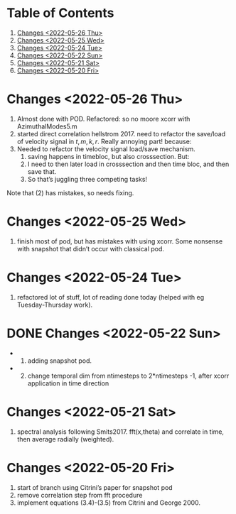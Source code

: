 
# Table of Contents

1.  [Changes <span class="timestamp-wrapper"><span class="timestamp">&lt;2022-05-26 Thu&gt;</span></span>](#org345648e)
2.  [Changes <span class="timestamp-wrapper"><span class="timestamp">&lt;2022-05-25 Wed&gt;</span></span>](#orga1d4cb3)
3.  [Changes <span class="timestamp-wrapper"><span class="timestamp">&lt;2022-05-24 Tue&gt;</span></span>](#orgdcabf59)
4.  [Changes <span class="timestamp-wrapper"><span class="timestamp">&lt;2022-05-22 Sun&gt;</span></span>](#org39f97c8)
5.  [Changes <span class="timestamp-wrapper"><span class="timestamp">&lt;2022-05-21 Sat&gt;</span></span>](#org5f621eb)
6.  [Changes  <span class="timestamp-wrapper"><span class="timestamp">&lt;2022-05-20 Fri&gt;</span></span>](#org42acf23)



<a id="org345648e"></a>

# Changes <span class="timestamp-wrapper"><span class="timestamp">&lt;2022-05-26 Thu&gt;</span></span>

1.  Almost done with POD. Refactored: so no moore xcorr with AzimuthalModes5.m
2.  started direct correlation hellstrom 2017. need to refactor the save/load of velocity signal in $t,m,k,r$. Really annoying part! because:
3.  Needed to refactor the velocity signal load/save mechanism. 
    1.  saving happens in timebloc, but also crosssection. But:
    2.  I need to then later load in crosssection and then time bloc, and then save that.
    3.  So that&rsquo;s juggling three competing tasks!

Note that (2) has mistakes, so needs fixing. 


<a id="orga1d4cb3"></a>

# Changes <span class="timestamp-wrapper"><span class="timestamp">&lt;2022-05-25 Wed&gt;</span></span>

1.  finish most of pod, but has mistakes with using xcorr. Some nonsense with snapshot that didn&rsquo;t occur with classical pod.


<a id="orgdcabf59"></a>

# Changes <span class="timestamp-wrapper"><span class="timestamp">&lt;2022-05-24 Tue&gt;</span></span>

1.  refactored lot of stuff, lot of reading done today (helped with eg Tuesday-Thursday work).


<a id="org39f97c8"></a>

# DONE Changes <span class="timestamp-wrapper"><span class="timestamp">&lt;2022-05-22 Sun&gt;</span></span>

-   1. adding snapshot pod.
-   2. change temporal dim from ntimesteps to 2\*ntimesteps -1, after xcorr application in time direction


<a id="org5f621eb"></a>

# Changes <span class="timestamp-wrapper"><span class="timestamp">&lt;2022-05-21 Sat&gt;</span></span>

1.  spectral analysis following Smits2017. fft(x,theta) and correlate in time, then average radially (weighted).


<a id="org42acf23"></a>

# Changes  <span class="timestamp-wrapper"><span class="timestamp">&lt;2022-05-20 Fri&gt;</span></span>

1.  start of branch using Citrini&rsquo;s paper for snapshot pod
2.  remove correlation step from fft procedure
3.  implement equations (3.4)-(3.5) from Citrini and George 2000.

